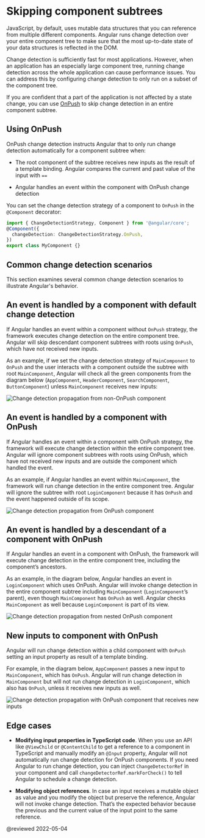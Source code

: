# Skipping component subtrees

JavaScript, by default, uses mutable data structures that you can reference from multiple different components. Angular runs change detection over your entire component tree to make sure that the most up-to-date state of your data structures is reflected in the DOM.

Change detection is sufficiently fast for most applications. However, when an application has an especially large component tree, running change detection across the whole application can cause performance issues. You can address this by configuring change detection to only run on a subset of the component tree.

If you are confident that a part of the application is not affected by a state change, you can use [OnPush](https://angular.io/api/core/ChangeDetectionStrategy) to skip change detection in an entire component subtree.

## Using OnPush

OnPush change detection instructs Angular that to only run change detection automatically for a component subtree when:

* The root component of the subtree receives new inputs as the result of a template binding. Angular compares the current and past value of the input with `==`

* Angular handles an event within the component with OnPush change detection

You can set the change detection strategy of a component to `OnPush` in the `@Component` decorator:

```ts
import { ChangeDetectionStrategy, Component } from '@angular/core';
@Component({
  changeDetection: ChangeDetectionStrategy.OnPush,
})
export class MyComponent {}
```

## Common change detection scenarios

This section examines several common change detection scenarios to illustrate Angular's behavior. 

## An event is handled by a component with default change detection

If Angular handles an event within a component without `OnPush` strategy, the framework executes change detection on the entire component tree. Angular will skip descendant component subtrees with roots using `OnPush`, which have not received new inputs.

As an example, if we set the change detection strategy of `MainComponent` to `OnPush` and the user interacts with a component outside the subtree with root `MainComponent`, Angular will check all the green components from the diagram below (`AppComponent`, `HeaderComponent`, `SearchComponent`, `ButtonComponent`) unless `MainComponent` receives new inputs:

<div class="lightbox">
  <img alt="Change detection propagation from non-OnPush component" src="generated/images/guide/change-detection/event-trigger.svg">

</div>

## An event is handled by a component with OnPush

If Angular handles an event within a component with OnPush strategy, the framework will execute change detection within the entire component tree. Angular will ignore component subtrees with roots using OnPush, which have not received new inputs and are outside the component which handled the event.

As an example, if Angular handles an event within `MainComponent`, the framework will run change detection in the entire component tree. Angular will ignore the subtree with root `LoginComponent` because it has `OnPush` and the event happened outside of its scope.

<div class="lightbox">
  <img alt="Change detection propagation from OnPush component" src="generated/images/guide/change-detection/on-push-trigger.svg">

</div>

## An event is handled by a descendant of a component with OnPush

If Angular handles an event in a component with OnPush, the framework will execute change detection in the entire component tree, including the component’s ancestors.

As an example, in the diagram below, Angular handles an event in `LoginComponent` which uses OnPush. Angular will invoke change detection in the entire component subtree including `MainComponent` (`LoginComponent`’s parent), even though `MainComponent` has `OnPush` as well. Angular checks `MainComponent` as well because `LoginComponent` is part of its view.

<div class="lightbox">
  <img alt="Change detection propagation from nested OnPush component" src="generated/images/guide/change-detection/leaf-trigger.svg">

</div>

## New inputs to component with OnPush

Angular will run change detection within a child component with `OnPush` setting an input property as result of a template binding.

For example, in the diagram below, `AppComponent` passes a new input to `MainComponent`, which has `OnPush`. Angular will run change detection in `MainComponent` but will not run change detection in `LoginComponent`, which also has `OnPush`, unless it receives new inputs as well.

<div class="lightbox">
  <img alt="Change detection propagation with OnPush component that receives new inputs" src="generated/images/guide/change-detection/on-push-input.svg">

</div>

## Edge cases

* **Modifying input properties in TypeScript code**. When you use an API like `@ViewChild` or `@ContentChild` to get a reference to a component in TypeScript and manually modify an `@Input` property, Angular will not automatically run change detection for OnPush components. If you need Angular to run change detection, you can inject `ChangeDetectorRef` in your component and call `changeDetectorRef.markForCheck()` to tell Angular to schedule a change detection.

* **Modifying object references**. In case an input receives a mutable object as value and you modify the object but preserve the reference, Angular will not invoke change detection. That’s the expected behavior because the previous and the current value of the input point to the same reference.

@reviewed 2022-05-04
